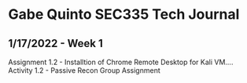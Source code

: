 # Gabe Quinto SEC335 Tech Journal
1/17/2022 - Week 1
------
Assignment 1.2 - Installtion of Chrome Remote Desktop for Kali VM....
Activity 1.2 - Passive Recon Group Assignment
